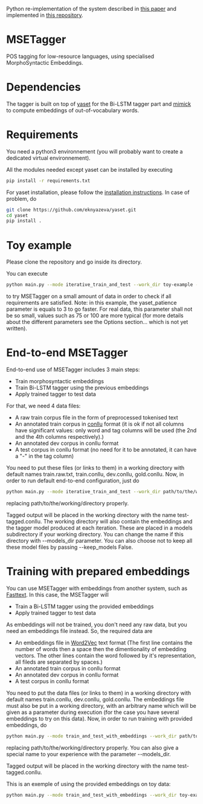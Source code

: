 Python re-implementation of the system described in [this paper](https://hal.archives-ouvertes.fr/LIMSI/hal-01793092v1) and implemented in [this repository](https://github.com/a-tsioh/MSETagger).

# MSETagger
POS tagging for low-resource languages, using specialised MorphoSyntactic Embeddings.

# Dependencies

The tagger is built on top of [yaset](https://github.com/jtourille/yaset) for the Bi-LSTM tagger part and [mimick](https://github.com/yuvalpinter/Mimick) to compute embeddings of out-of-vocabulary words.

# Requirements

You need a python3 environnement (you will probably want to create a dedicated virtual environnement).

All the modules needed except yaset can be installed by executing
```bash
pip install -r requirements.txt
```

For yaset installation, please follow the [installation instructions](https://jtourille.github.io/yaset/).
In case of problem, do
```bash
git clone https://github.com/eknyazeva/yaset.git
cd yaset
pip install .
```

# Toy example

Please clone the repository and go inside its directory.

You can execute
```bash
python main.py --mode iterative_train_and_test --work_dir toy-example --yaset_patience 3
```
to try MSETagger on a small amount of data in order to check if all requirements are satisfied. Note: in this example, the yaset_patience parameter is equals to 3 to go faster. For real data, this parameter shall not be so small, values such as 75 or 100 are more typical (for more details about the different parameters see the Options section... which is not yet written).

# End-to-end MSETagger

End-to-end use of MSETagger includes 3 main steps:

* Train morphosyntactic embeddings
* Train Bi-LSTM tagger using the previous embeddings
* Apply trained tagger to test data

For that, we need 4 data files:

* A raw train corpus file in the form of preprocessed tokenised text
* An annotated train corpus in [conllu](https://universaldependencies.org/format.html) format (it is ok if not all columns have significant values: only word and tag columns will be used (the 2nd and the 4th columns respectively).)
* An annotated dev corpus in conllu format
* A test corpus in conllu format (no need for it to be annotated, it can have a "-" in the tag column)

You need to put these files (or links to them) in a working directory with default names train.raw.txt, train.conllu, dev.conllu, gold.conllu. Now, in order to run default end-to-end configuration, just do
```bash
python main.py --mode iterative_train_and_test --work_dir path/to/the/working/directory
```
replacing path/to/the/working/directory properly.

Tagged output will be placed in the working directory with the name test-tagged.conllu. The working directory will also contain the embeddings and the tagger model produced at each iteration. These are placed in a models subdirectory if your working directory. You can change the name if this directory with --models_dir parameter. You can also choose not to keep all these model files by passing --keep_models False.

# Training with prepared embeddings

You can use MSETagger with embeddings from another system, such as [Fasttext](https://fasttext.cc). In this case, the MSETagger will

* Train a Bi-LSTM tagger using the provided embeddings
* Apply trained tagger to test data

As embeddings will not be trained, you don't need any raw data, but you need an embeddings file instead. So, the required data are
* An embeddings file in [Word2Vec](https://github.com/dav/word2vec) text format (The first line contains the number of words then a space then the dimentionality of embedding vectors. The other lines contain the word followed by it's representation, all fileds are separated by spaces.)
* An annotated train corpus in conllu format
* An annotated dev corpus in conllu format
* A test corpus in conllu format

You need to put the data files (or links to them) in a working directory with default names train.conllu, dev.conllu, gold.conllu. The embeddings file must also be put in a working directory, with an arbitrary name which will be given as a parameter during execution (for the case you have several embeddings to try on this data). Now, in order to run training with provided embeddings, do
```bash
python main.py --mode train_and_test_with_embeddings --work_dir path/to/the/working/directory --embeddings the/name/of/the/embedding/file
```
replacing path/to/the/working/directory properly. You can also give a special name to your experience with the parameter --models_dir.

Tagged output will be placed in the working directory with the name test-tagged.conllu.

This is an exemple of using the provided embeddings on toy data:
```bash
python main.py --mode train_and_test_with_embeddings --work_dir toy-example --embeddings embeddings_example.vec --yaset_patience 3 --models_dir exp_with_provided_embeddings
```
